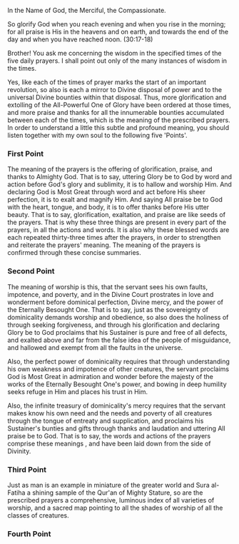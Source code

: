 In the Name of God, the Merciful, the Compassionate.

So glorify God when you reach evening and when you rise in the morning; for all praise is His in the heavens and on earth, and towards the end of the day and when you have reached noon. 
(30:17-18)

Brother! You ask me concerning the wisdom in the specified times of the five daily prayers. I shall point out only of the many instances of wisdom in the times.

Yes, like each of the times of prayer marks the start of an important revolution, so also is each a mirror to Divine disposal of power and to the universal Divine bounties within that disposal. Thus, more glorification and extolling of the All-Powerful One of Glory have been ordered at those times, and more praise and thanks for all the innumerable bounties accumulated between each of the times, which is the meaning of the prescribed prayers. In order to understand a little this subtle and profound meaning, you should listen together with my own soul to the following five 'Points'.

### First Point

The meaning of the prayers is the offering of glorification, praise, and thanks to Almighty God. That is to say, uttering Glory be to God by word and action before God's glory and sublimity, it is to hallow and worship Him. And declaring God is Most Great through word and act before His sheer perfection, it is to exalt and magnify Him. And saying All praise be to God with the heart, tongue, and body, it is to offer thanks before His utter beauty. That is to say, glorification, exaltation, and praise are like seeds of the prayers. That is why these three things are present in every part of the prayers, in all the actions and words. It is also why these blessed words are each repeated thirty-three times after the prayers, in order to strengthen and reiterate the prayers' meaning. The meaning of the prayers is confirmed through these concise summaries.

### Second Point

The meaning of worship is this, that the servant sees his own faults, impotence, and poverty, and in the Divine Court prostrates in love and wonderment before dominical perfection, Divine mercy, and the power of the Eternally Besought One. That is to say, just as the sovereignty of dominicality demands worship and obedience, so also does the holiness of through seeking forgiveness, and through his glorification and declaring Glory be to God proclaims that his Sustainer is pure and free of all defects, and exalted above and far from the false idea of the people of misguidance, and hallowed and exempt from all the faults in the universe.

Also, the perfect power of dominicality requires that through understanding his own weakness and impotence of other creatures, the servant proclaims God is Most Great in admiration and wonder before the majesty of the works of the Eternally Besought One's power, and bowing in deep humility seeks refuge in Him and places his trust in Him.

Also, the infinite treasury of dominicality's mercy requires that the servant makes know his own need and the needs and poverty of all creatures through the tongue of entreaty and supplication, and proclaims his Sustainer's bunties and gifts through thanks and laudation and uttering All praise be to God. That is to say, the words and actions of the prayers comprise these meanings , and have been laid down from the side of Divinity. 

### Third Point

Just as man is an example in miniature of the greater world and Sura al-Fatiha a shining sample of the Qur'an of Mighty Stature, so are the prescribed prayers a comprehensive, luminous index of all varieties of worship, and a sacred map pointing to all the shades of worship of all the classes of creatures.

### Fourth Point